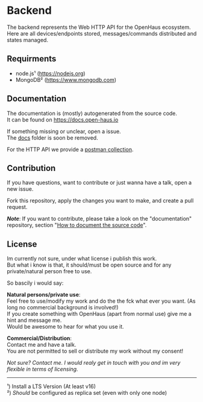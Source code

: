 # Backend
The backend represents the Web HTTP API for the OpenHaus ecosystem.<br />
Here are all devices/endpoints stored, messages/commands distributed and states managed.


## Requirments
- node.js¹ (https://nodejs.org)
- MongoDB² (https://www.mongodb.com)


## Documentation
The documentation is (mostly) autogenerated from the source code.<br />
It can be found on https://docs.open-haus.io<br />

If something missing or unclear, open a issue.<br />
The [docs](docs) folder is soon be removed.

For the HTTP API we provide a [postman collection](postman.json).


## Contribution
If you have questions, want to contribute or just wanna have a talk, open a new issue.

Fork this repository, apply the changes you want to make, and create a pull request.

__*Note*__: If you want to contribute, please take a look on the "documentation" repository, section "[How to document the source code](https://github.com/OpenHausIO/documentation#how-to-document-the-source-code)".


## License
Im currently not sure, under what license i publish this work.<br />
But what i know is that, it should/must be open source and for any private/natural person free to use.

So bascily i would say:

__Natural persons/private use__:<br />
Feel free to use/modify my work and do the the fck what ever you want. (As long no commercial background is involved!)<br />
If you create something with OpenHaus (apart from normal use) give me a hint and message me.<br />
Would be awesome to hear for what you use it.

__Commercial/Distribution__:<br />
Contact me and have a talk. <br /> 
You are not permitted to sell or distribute my work without my consent!

*Not sure? Contact me. I would realy get in touch with you and im very flexible in terms of licensing.*

----
¹) Install a LTS Version (At least v16)<br />
²) *Should* be configured as replica set (even with only one node)